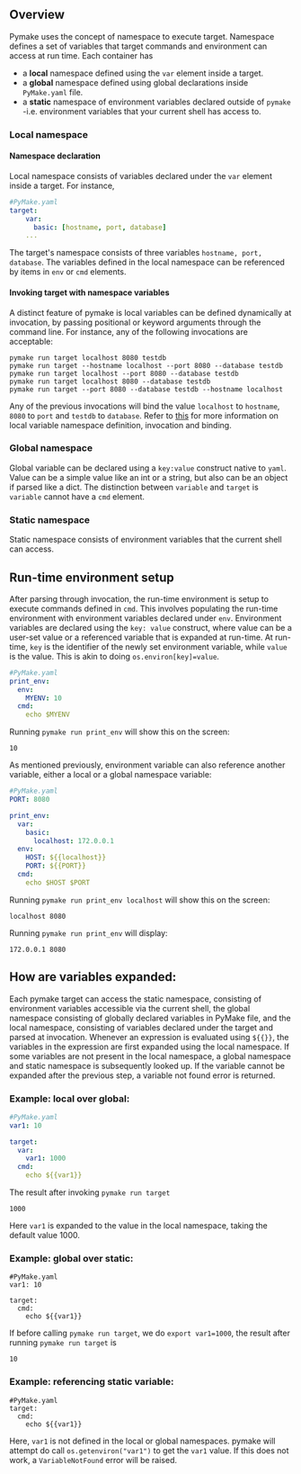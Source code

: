 ## Overview 

Pymake uses the concept of namespace to execute target. Namespace defines a set of variables that target commands and
environment can access at run time. Each container has 

- a **local** namespace defined using the `var` element inside a target.
- a **global** namespace defined using global declarations inside `PyMake.yaml` file.
- a **static** namespace of environment variables declared outside of `pymake` -i.e. environment variables that your current shell has access to.

### Local namespace

#### Namespace declaration

Local namespace consists of variables declared under the `var` element inside a target. For instance,

```yaml
#PyMake.yaml
target:
    var:
      basic: [hostname, port, database]
    ...
```
The target's namespace consists of three variables `hostname, port, database`. The variables defined in the local namespace
can be referenced by items in `env` or `cmd` elements. 

#### Invoking target with namespace variables

A distinct feature of pymake is local variables can be defined dynamically
at invocation, by passing positional or keyword arguments through the command line. For instance, any of the following invocations are acceptable:

```commandline
pymake run target localhost 8080 testdb
pymake run target --hostname localhost --port 8080 --database testdb
pymake run target localhost --port 8080 --database testdb 
pymake run target localhost 8080 --database testdb 
pymake run target --port 8080 --database testdb --hostname localhost 
```
Any of the previous invocations will bind the value `localhost` to `hostname`, `8080` to `port` and `testdb` to `database`.
Refer to [this]() for more information on local variable namespace definition, invocation and binding. 

### Global namespace 

Global variable can be declared using a `key:value` construct native to `yaml`. Value can be a simple value like an int or 
a string, but also can be an object if parsed like a dict. The distinction between `variable` and `target` is `variable` cannot 
have a `cmd` element.

### Static namespace

Static namespace consists of environment variables that the current shell can access. 


## Run-time environment setup 

After parsing through invocation, the run-time environment is setup to execute commands defined in `cmd`. This involves
populating the run-time environment with environment variables declared under `env`. Environment variables are declared using 
the `key: value` construct, where value can be a user-set value or a referenced variable that is expanded at run-time. At run-time,
`key` is the identifier of the newly set environment variable, while `value` is the value. This is akin to doing 
`os.environ[key]=value`. 

```yaml
#PyMake.yaml
print_env:
  env:
    MYENV: 10
  cmd:
    echo $MYENV
```

Running `pymake run print_env` will show this on the screen:
```
10
```

As mentioned previously, environment variable can also reference another variable, either a local or a global namespace 
variable: 

```yaml
#PyMake.yaml
PORT: 8080

print_env:
  var:
    basic:
      localhost: 172.0.0.1
  env:
    HOST: ${{localhost}}
    PORT: ${{PORT}}
  cmd:
    echo $HOST $PORT
```

Running `pymake run print_env localhost` will show this on the screen:
```
localhost 8080
```

Running `pymake run print_env` will display:
```
172.0.0.1 8080
```



## How are variables expanded:

Each pymake target can access the static namespace, consisting of environment variables accessible via the current shell, 
the global namespace consisting of globally declared variables in PyMake file, and the local namespace, consisting of variables
declared under the target and parsed at invocation. Whenever an expression is evaluated using `${{}}`, the variables in the expression
are first expanded using the local namespace. If some variables are not present in the local namespace, a global namespace and 
static namespace is subsequently looked up. If the variable cannot be expanded after the previous step, a variable not found 
error is returned. 

### Example: local over global:

```yaml
#PyMake.yaml
var1: 10

target:
  var:
    var1: 1000
  cmd:
    echo ${{var1}}
```

The result after invoking `pymake run target`

```commandline
1000
```
Here `var1` is expanded to the value in the local namespace, taking the default value 1000.

### Example: global over static:
```
#PyMake.yaml
var1: 10

target:
  cmd:
    echo ${{var1}}
```
If before calling `pymake run target`, we do `export var1=1000`, the result after running `pymake run target` is

```commandline
10
```

### Example: referencing static variable:
```
#PyMake.yaml
target:
  cmd:
    echo ${{var1}}
```

Here, `var1` is not defined in the local or global namespaces. pymake will attempt do call 
`os.getenviron("var1")` to get the `var1` value. If this does not work, a `VariableNotFound` error will be raised. 
